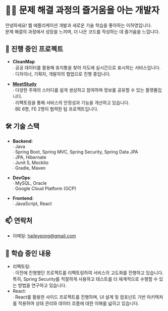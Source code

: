 # 🙋🏻 문제 해결 과정의 즐거움을 아는 개발자

안녕하세요! 웹 애플리케이션 개발과 새로운 기술 학습을 좋아하는 이하영입니다.<br>
문제 해결의 과정에서 성장을 느끼며, 더 나은 코드를 작성하는 데 즐거움을 느낍니다.
<br>

## 🚀 진행 중인 프로젝트

- **CleanMap**  
  ∙ 공공 데이터를 활용해 휴지통을 찾아 지도에 실시간으로 표시하는 서비스입니다.<br>
  ∙ 디자이너, 기획자, 개발자의 협업으로 진행 중입니다.

- **[MeetStudy](http://34.47.79.59)**  
  ∙ 다양한 주제의 스터디를 쉽게 생성하고 참여하며 정보를 공유할 수 있는 플랫폼입니다.<br>
  ∙ 리팩토링을 통해 서비스의 안정성과 기능을 개선하고 있습니다.<br>
  ∙ BE 6명, FE 2명이 협력한 팀 프로젝트입니다.

## 🛠️ 기술 스택

- **Backend**: <br>
 ∙ Java<br>
 ∙ Spring Boot, Spring MVC, Spring Security, Spring Data JPA<br>
 ∙ JPA, Hibernate<br>
 ∙ Junit 5, Mockito<br>
 ∙ Gradle, Maven<br>

- **DevOps**: <br>
 ∙ MySQL, Oracle<br>
 ∙ Google Cloud Platform (GCP)<br>

- **Frontend**: <br>
 ∙ JavaScript, React<br>

## 📫 연락처

- 이메일: [haileyeong@gmail.com](mailto:haileyeong@gmail.com)

## 🌱 학습 중인 내용

- 리팩토링:<br>
 ∙ 이전에 진행했던 프로젝트를 리팩토링하여 서비스의 고도화를 진행하고 있습니다. 특히, Spring Security를 적절하게 사용하고 테스트를 더 체계적으로 수행할 수 있는 방법을 연구하고 있습니다.<br>
- React:<br>
 ∙ React를 활용한 사이드 프로젝트를 진행하며, UI 설계 및 컴포넌트 기반 아키텍처를 적용하여 상태 관리와 데이터 흐름에 대한 이해를 넓히고 있습니다. <br>

 
